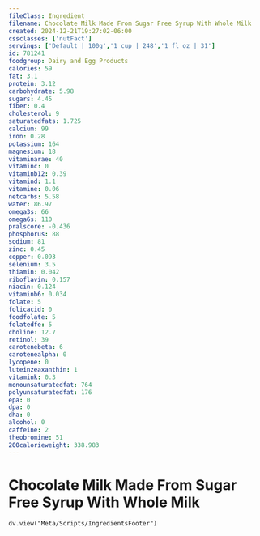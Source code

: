 ```yaml
---
fileClass: Ingredient
filename: Chocolate Milk Made From Sugar Free Syrup With Whole Milk
created: 2024-12-21T19:27:02-06:00
cssclasses: ['nutFact']
servings: ['Default | 100g','1 cup | 248','1 fl oz | 31']
id: 781241
foodgroup: Dairy and Egg Products 
calories: 59
fat: 3.1
protein: 3.12
carbohydrate: 5.98
sugars: 4.45
fiber: 0.4
cholesterol: 9
saturatedfats: 1.725
calcium: 99
iron: 0.28
potassium: 164
magnesium: 18
vitaminarae: 40
vitaminc: 0
vitaminb12: 0.39
vitamind: 1.1
vitamine: 0.06
netcarbs: 5.58
water: 86.97
omega3s: 66
omega6s: 110
pralscore: -0.436
phosphorus: 88
sodium: 81
zinc: 0.45
copper: 0.093
selenium: 3.5
thiamin: 0.042
riboflavin: 0.157
niacin: 0.124
vitaminb6: 0.034
folate: 5
folicacid: 0
foodfolate: 5
folatedfe: 5
choline: 12.7
retinol: 39
carotenebeta: 6
carotenealpha: 0
lycopene: 0
luteinzeaxanthin: 1
vitamink: 0.3
monounsaturatedfat: 764
polyunsaturatedfat: 176
epa: 0
dpa: 0
dha: 0
alcohol: 0
caffeine: 2
theobromine: 51
200calorieweight: 338.983
---
```


# Chocolate Milk Made From Sugar Free Syrup With Whole Milk

```dataviewjs
dv.view("Meta/Scripts/IngredientsFooter")
```